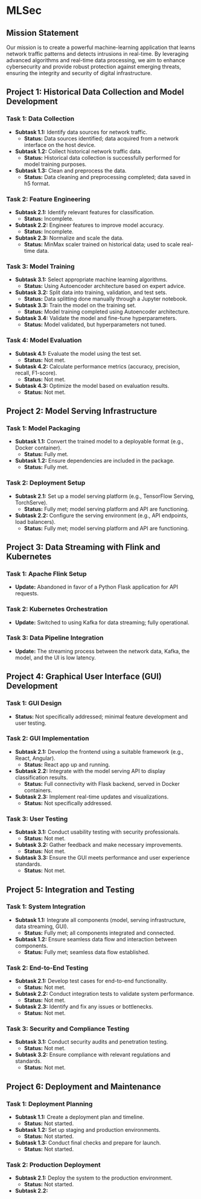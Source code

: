 # MLSec

## Mission Statement

Our mission is to create a powerful machine-learning application that learns network traffic patterns and detects intrusions in real-time. By leveraging advanced algorithms and real-time data processing, we aim to enhance cybersecurity and provide robust protection against emerging threats, ensuring the integrity and security of digital infrastructure.

## Project 1: Historical Data Collection and Model Development

### Task 1: Data Collection
- **Subtask 1.1:** Identify data sources for network traffic.
  - **Status:** Data sources identified; data acquired from a network interface on the host device.
- **Subtask 1.2:** Collect historical network traffic data.
  - **Status:** Historical data collection is successfully performed for model training purposes.
- **Subtask 1.3:** Clean and preprocess the data.
  - **Status:** Data cleaning and preprocessing completed; data saved in h5 format.

### Task 2: Feature Engineering
- **Subtask 2.1:** Identify relevant features for classification.
  - **Status:** Incomplete.
- **Subtask 2.2:** Engineer features to improve model accuracy.
  - **Status:** Incomplete.
- **Subtask 2.3:** Normalize and scale the data.
  - **Status:** MinMax scaler trained on historical data; used to scale real-time data.

### Task 3: Model Training
- **Subtask 3.1:** Select appropriate machine learning algorithms.
  - **Status:** Using Autoencoder architecture based on expert advice.
- **Subtask 3.2:** Split data into training, validation, and test sets.
  - **Status:** Data splitting done manually through a Jupyter notebook.
- **Subtask 3.3:** Train the model on the training set.
  - **Status:** Model training completed using Autoencoder architecture.
- **Subtask 3.4:** Validate the model and fine-tune hyperparameters.
  - **Status:** Model validated, but hyperparameters not tuned.

### Task 4: Model Evaluation
- **Subtask 4.1:** Evaluate the model using the test set.
  - **Status:** Not met.
- **Subtask 4.2:** Calculate performance metrics (accuracy, precision, recall, F1-score).
  - **Status:** Not met.
- **Subtask 4.3:** Optimize the model based on evaluation results.
  - **Status:** Not met.

## Project 2: Model Serving Infrastructure

### Task 1: Model Packaging
- **Subtask 1.1:** Convert the trained model to a deployable format (e.g., Docker container).
  - **Status:** Fully met.
- **Subtask 1.2:** Ensure dependencies are included in the package.
  - **Status:** Fully met.

### Task 2: Deployment Setup
- **Subtask 2.1:** Set up a model serving platform (e.g., TensorFlow Serving, TorchServe).
  - **Status:** Fully met; model serving platform and API are functioning.
- **Subtask 2.2:** Configure the serving environment (e.g., API endpoints, load balancers).
  - **Status:** Fully met; model serving platform and API are functioning.

## Project 3: Data Streaming with Flink and Kubernetes

### Task 1: Apache Flink Setup
- **Update:** Abandoned in favor of a Python Flask application for API requests.

### Task 2: Kubernetes Orchestration
- **Update:** Switched to using Kafka for data streaming; fully operational.

### Task 3: Data Pipeline Integration
- **Update:** The streaming process between the network data, Kafka, the model, and the UI is low latency.

## Project 4: Graphical User Interface (GUI) Development

### Task 1: GUI Design
- **Status:** Not specifically addressed; minimal feature development and user testing.

### Task 2: GUI Implementation
- **Subtask 2.1:** Develop the frontend using a suitable framework (e.g., React, Angular).
  - **Status:** React app up and running.
- **Subtask 2.2:** Integrate with the model serving API to display classification results.
  - **Status:** Full connectivity with Flask backend, served in Docker containers.
- **Subtask 2.3:** Implement real-time updates and visualizations.
  - **Status:** Not specifically addressed.

### Task 3: User Testing
- **Subtask 3.1:** Conduct usability testing with security professionals.
  - **Status:** Not met.
- **Subtask 3.2:** Gather feedback and make necessary improvements.
  - **Status:** Not met.
- **Subtask 3.3:** Ensure the GUI meets performance and user experience standards.
  - **Status:** Not met.

## Project 5: Integration and Testing

### Task 1: System Integration
- **Subtask 1.1:** Integrate all components (model, serving infrastructure, data streaming, GUI).
  - **Status:** Fully met; all components integrated and connected.
- **Subtask 1.2:** Ensure seamless data flow and interaction between components.
  - **Status:** Fully met; seamless data flow established.

### Task 2: End-to-End Testing
- **Subtask 2.1:** Develop test cases for end-to-end functionality.
  - **Status:** Not met.
- **Subtask 2.2:** Conduct integration tests to validate system performance.
  - **Status:** Not met.
- **Subtask 2.3:** Identify and fix any issues or bottlenecks.
  - **Status:** Not met.

### Task 3: Security and Compliance Testing
- **Subtask 3.1:** Conduct security audits and penetration testing.
  - **Status:** Not met.
- **Subtask 3.2:** Ensure compliance with relevant regulations and standards.
  - **Status:** Not met.

## Project 6: Deployment and Maintenance

### Task 1: Deployment Planning
- **Subtask 1.1:** Create a deployment plan and timeline.
  - **Status:** Not started.
- **Subtask 1.2:** Set up staging and production environments.
  - **Status:** Not started.
- **Subtask 1.3:** Conduct final checks and prepare for launch.
  - **Status:** Not started.

### Task 2: Production Deployment
- **Subtask 2.1:** Deploy the system to the production environment.
  - **Status:** Not started.
- **Subtask 2.2:**
